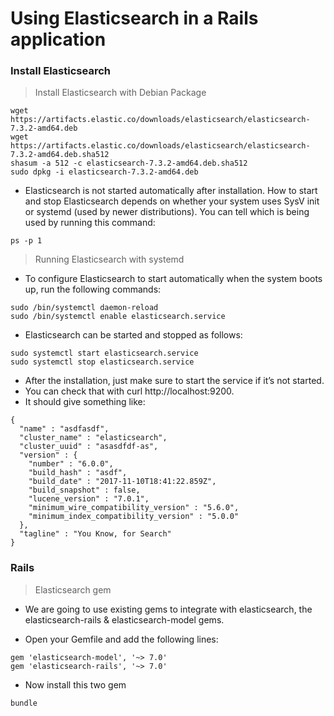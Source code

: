 
# Using Elasticsearch in a Rails application
### Install Elasticsearch

> Install Elasticsearch with Debian Package
```
wget https://artifacts.elastic.co/downloads/elasticsearch/elasticsearch-7.3.2-amd64.deb
wget https://artifacts.elastic.co/downloads/elasticsearch/elasticsearch-7.3.2-amd64.deb.sha512
shasum -a 512 -c elasticsearch-7.3.2-amd64.deb.sha512 
sudo dpkg -i elasticsearch-7.3.2-amd64.deb
```

- Elasticsearch is not started automatically after installation. How to start and stop Elasticsearch depends on whether your system uses SysV init or systemd (used by newer distributions). You can tell which is being used by running this command:

```
ps -p 1
```

> Running Elasticsearch with systemd

- To configure Elasticsearch to start automatically when the system boots up, run the following commands:
```
sudo /bin/systemctl daemon-reload
sudo /bin/systemctl enable elasticsearch.service
```
- Elasticsearch can be started and stopped as follows:

```
sudo systemctl start elasticsearch.service
sudo systemctl stop elasticsearch.service
```

- After the installation, just make sure to start the service if it’s not started.
- You can check that with curl http://localhost:9200.
- It should give something like:

```
{
  "name" : "asdfasdf",
  "cluster_name" : "elasticsearch",
  "cluster_uuid" : "asasdfdf-as",
  "version" : {
    "number" : "6.0.0",
    "build_hash" : "asdf",
    "build_date" : "2017-11-10T18:41:22.859Z",
    "build_snapshot" : false,
    "lucene_version" : "7.0.1",
    "minimum_wire_compatibility_version" : "5.6.0",
    "minimum_index_compatibility_version" : "5.0.0"
  },
  "tagline" : "You Know, for Search"
}
```
### Rails
> Elasticsearch gem
- We are going to use existing gems to integrate with elasticsearch, the elasticsearch-rails & elasticsearch-model gems.

- Open your Gemfile and add the following lines:
```
gem 'elasticsearch-model', '~> 7.0'
gem 'elasticsearch-rails', '~> 7.0'
```
- Now install this two gem
```
bundle
```











